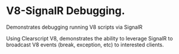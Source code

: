 V8-SignalR Debugging.
==================

Demonstrates debugging running V8 scripts via SignalR


Using Clearscript V8, demonstrates the ability to leverage SignalR to broadcast V8 events (break, exception, etc) to interested clients.
